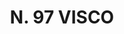 ---
title: "N. 97 VISCO"
plant-name: "N. 97"
plant-number: "097"
plant-xml: "/assets/xml/plant097.xml"
plant-title: "N. 97 VISCO"
plant-taxon-link: ""
plant-taxon-link: ""
layout: single-xml
---